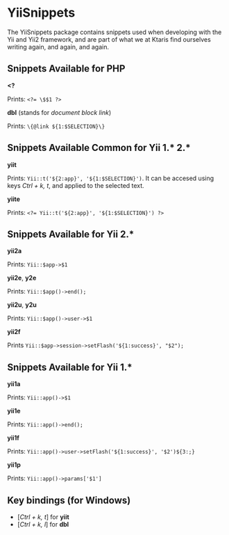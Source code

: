 YiiSnippets
===

The YiiSnippets package contains snippets used when developing with the Yii and Yii2 framework, and are part of what we at Ktaris find ourselves writing again, and again, and again.



Snippets Available for PHP
---



**&lt;?**

Prints: `<?= \$$1 ?>`

**dbl** (stands for *document block link*)

Prints: `\{@link ${1:$SELECTION}\}`



Snippets Available Common for Yii 1.\* 2.\*
---



**yiit**

Prints: `Yii::t('${2:app}', '${1:$SELECTION}')`. It can be accesed using keys *Ctrl + k, t*, and applied to the selected text.

**yiite**

Prints: `<?= Yii::t('${2:app}', '${1:$SELECTION}') ?>`



Snippets Available for Yii 2.\*
---



**yii2a**

Prints: `Yii::$app->$1`

**yii2e**, **y2e**

Prints: `Yii::$app()->end();`

**yii2u**, **y2u**

Prints: `Yii::$app()->user->$1`

**yii2f**

Prints `Yii::$app->session->setFlash('${1:success}', "$2");`



Snippets Available for Yii 1.\*
---



**yii1a**

Prints: `Yii::app()->$1`

**yii1e**

Prints: `Yii::app()->end();`

**yii1f**

Prints: `Yii::app()->user->setFlash('${1:success}', '$2')${3:;}`

**yii1p**

Prints: `Yii::app()->params['$1']`



Key bindings (for Windows)
---



 + [*Ctrl + k, t*] for **yiit**
 + [*Ctrl + k, l*] for **dbl**
